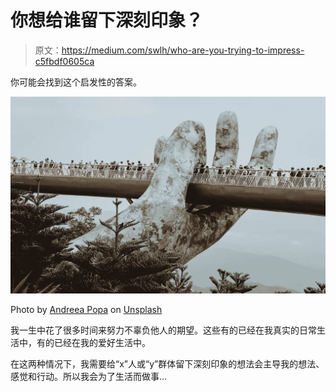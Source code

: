 # 你想给谁留下深刻印象？

> 原文：<https://medium.com/swlh/who-are-you-trying-to-impress-c5fbdf0605ca>

你可能会找到这个启发性的答案。

![](img/deef0853ce095899d0a0e1df9f2271b5.png)

Photo by [Andreea Popa](https://unsplash.com/@elfcodobelf?utm_source=unsplash&utm_medium=referral&utm_content=creditCopyText) on [Unsplash](https://unsplash.com/search/photos/impressive?utm_source=unsplash&utm_medium=referral&utm_content=creditCopyText)

我一生中花了很多时间来努力不辜负他人的期望。这些有的已经在我真实的日常生活中，有的已经在我的爱好生活中。

在这两种情况下，我需要给“x”人或“y”群体留下深刻印象的想法会主导我的想法、感觉和行动。所以我会为了生活而做事…